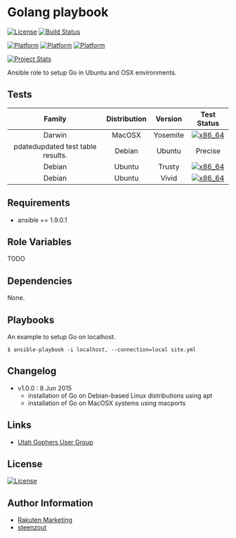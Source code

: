 # Golang playbook

[![License](https://img.shields.io/badge/license-New%20BSD-blue.svg?style=flat)](https://raw.githubusercontent.com/mediaFORGE/utahgophers-go-playbook/master/LICENSE)
[![Build Status](https://travis-ci.org/mediaFORGE/utahgophers-go-playbook.svg?branch=master)](https://travis-ci.org/mediaFORGE/utahgophers-go-playbook)

[![Platform](http://img.shields.io/badge/platform-debian-a80030.svg?style=flat)](#)
[![Platform](http://img.shields.io/badge/platform-macosx-000000.svg?style=flat)](#)
[![Platform](http://img.shields.io/badge/platform-ubuntu-dd4814.svg?style=flat)](#)

[![Project Stats](https://www.openhub.net/p/mediaFORGE-utahgophers-go-playbook/widgets/project_thin_badge.gif)](https://www.openhub.net/p/mediaFORGE-utahgophers-go-playbook/)

Ansible role to setup Go in Ubuntu and OSX environments.


## Tests

| Family | Distribution | Version | Test Status |
|:-:|:-:|:-:|:-:|
| Darwin | MacOSX  | Yosemite | [![x86_64](http://img.shields.io/badge/x86_64-passed-006400.svg?style=flat)](#) |
pdatedupdated test table results.| Debian | Ubuntu  | Precise  | [![x86_64](http://img.shields.io/badge/x86_64-passed-006400.svg?style=flat)](#) |
| Debian | Ubuntu  | Trusty   | [![x86_64](http://img.shields.io/badge/x86_64-passed-006400.svg?style=flat)](#) |
| Debian | Ubuntu  | Vivid    | [![x86_64](http://img.shields.io/badge/x86_64-passed-006400.svg?style=flat)](#) |


## Requirements

- ansible == 1.9.0.1


## Role Variables

TODO


## Dependencies

None.


## Playbooks

An example to setup Go on localhost.

    $ ansible-playbook -i localhost, --connection=local site.yml


## Changelog

- v1.0.0 : 8 Jun 2015
    - installation of Go on Debian-based Linux distributions using apt
    - installation of Go on MacOSX systems using macports


## Links

- [Utah Gophers User Group](http://utahgophers.com/)


## License

[![License](https://img.shields.io/badge/license-New%20BSD-blue.svg?style=flat)](https://raw.githubusercontent.com/mediaFORGE/utahgophers-go-playbook/master/LICENSE)


## Author Information

- [Rakuten Marketing](http://www.rakutenmarketing.com/)
- [steenzout](http://github.com/steenzout/)
